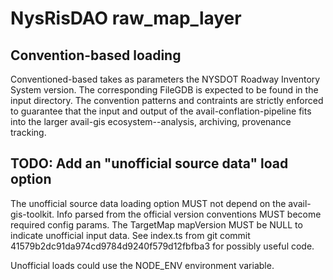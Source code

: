 # NysRisDAO raw_map_layer

## Convention-based loading

Conventioned-based takes as parameters the NYSDOT Roadway Inventory System version.
The corresponding FileGDB is expected to be found in the input directory.
The convention patterns and contraints are strictly enforced to guarantee that the
input and output of the avail-conflation-pipeline fits into the larger
avail-gis ecosystem--analysis, archiving, provenance tracking.

## TODO: Add an "unofficial source data" load option

The unofficial source data loading option MUST not depend on the avail-gis-toolkit.
Info parsed from the official version conventions MUST become required config params.
The TargetMap mapVersion MUST be NULL to indicate unofficial input data.
See index.ts from git commit 41579b2dc91da974cd9784d9240f579d12fbfba3
for possibly useful code.

Unofficial loads could use the NODE_ENV environment variable.
